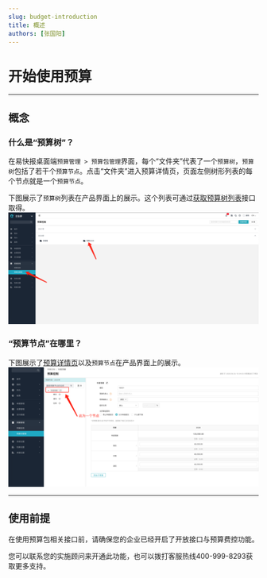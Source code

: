 ```yaml
---
slug: budget-introduction
title: 概述
authors: [张国阳]
---
```


# 开始使用预算

---
## 概念

### 什么是“预算树”？

在易快报桌面端`预算管理 > 预算包管理`界面，每个“文件夹”代表了一个`预算树`，`预算树`包括了若干个`预算节点`。点击“文件夹”进入预算详情页，页面左侧树形列表的每个节点就是一个`预算节点`。

下图展示了`预算树`列表在产品界面上的展示。这个列表可通过[获取预算树列表](/docs/open-api/budget/get-budget-list)接口取得。
![预算树](images/budgets_index.png)      

### “预算节点”在哪里？

下图展示了[预算详情页](/docs/open-api/budget/get-budget-details)以及`预算节点`在产品界面上的展示。
![预算树详情](images/budget_info.png)

---
## 使用前提
在使用预算包相关接口前，请确保您的企业已经开启了开放接口与预算费控功能。
    
您可以联系您的实施顾问来开通此功能，也可以拨打客服热线400-999-8293获取更多支持。












